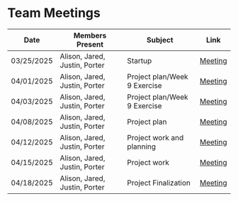 # Team Meetings

| Date       | Members Present               | Subject                      | Link                                  |
|------------|-------------------------------|------------------------------|---------------------------------------|
| 03/25/2025 | Alison, Jared, Justin, Porter | Startup                      | [Meeting](team-meeting-03-25-2025.md) |
| 04/01/2025 | Alison, Jared, Justin, Porter | Project plan/Week 9 Exercise | [Meeting](team-meeting-04-01-2025.md) |
| 04/03/2025 | Alison, Jared, Justin, Porter | Project plan/Week 9 Exercise | [Meeting](team-meeting-04-03-2025.md) |
| 04/08/2025 | Alison, Jared, Justin, Porter | Project plan                 | [Meeting](team-meeting-04-08-2025.md) |
| 04/12/2025 | Alison, Jared, Justin, Porter | Project work and planning    | [Meeting](team-meeting-04-12-2025.md) |
| 04/15/2025 | Alison, Jared, Justin, Porter | Project work                 | [Meeting](team-meeting-04-15-2025.md) |
| 04/18/2025 | Alison, Jared, Justin, Porter | Project Finalization         | [Meeting](team-meeting-04-18-2025.md) |
